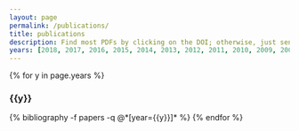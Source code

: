 ```yaml
---
layout: page
permalink: /publications/
title: publications
description: Find most PDFs by clicking on the DOI; otherwise, just send me an e-mail. Updated October 2018. 
years: [2018, 2017, 2016, 2015, 2014, 2013, 2012, 2011, 2010, 2009, 2008, 2007, 2006, 2005, 2004, 2003, 2002, 2001, 2000, 1999, 1998, 1997, 1996, 1993, 1992, 1991, 1988, 1985]
---
```


{% for y in page.years %}
  <h3 class="year">{{y}}</h3>
  {% bibliography -f papers -q @*[year={{y}}]* %}
{% endfor %}

